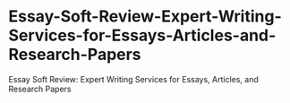 # Essay-Soft-Review-Expert-Writing-Services-for-Essays-Articles-and-Research-Papers
Essay Soft Review: Expert Writing Services for Essays, Articles, and Research Papers
